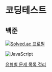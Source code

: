 # 코딩테스트

## 백준

[![Solved.ac
프로필](http://mazassumnida.wtf/api/v2/generate_badge?boj=sumz_dev)](https://solved.ac/sumz_dev)

![JavaScript](https://img.shields.io/badge/JavaScript-F7DF1E.svg?&style=for-the-badge&logo=JavaScript&logoColor=white)

[유형별 문제 목록 정리](https://sumz.notion.site/)
